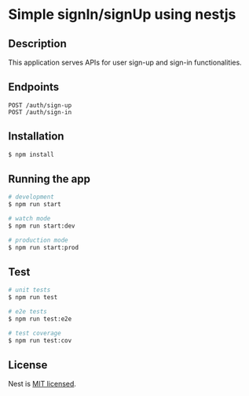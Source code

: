 # Simple signIn/signUp using nestjs
 
## Description

This application serves APIs for user sign-up and sign-in functionalities.

## Endpoints
```http
POST /auth/sign-up
POST /auth/sign-in
```
## Installation

```bash
$ npm install
```

## Running the app

```bash
# development
$ npm run start

# watch mode
$ npm run start:dev

# production mode
$ npm run start:prod
```

## Test

```bash
# unit tests
$ npm run test

# e2e tests
$ npm run test:e2e

# test coverage
$ npm run test:cov
```



## License

Nest is [MIT licensed](LICENSE).
